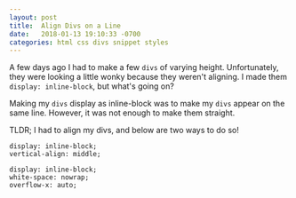 ```yaml
---
layout: post
title:  Align Divs on a Line
date:   2018-01-13 19:10:33 -0700
categories: html css divs snippet styles
---
```


A few days ago I had to make a few `divs` of varying height. Unfortunately, they were looking a little wonky because they weren't aligning. I made them `display: inline-block`, but what's going on?

Making my `divs` display as inline-block was to make my `divs` appear on the same line. However, it was not enough to make them straight.

TLDR; I had to align my divs, and below are two ways to do so!

```
display: inline-block;
vertical-align: middle;
```

```
display: inline-block;
white-space: nowrap;
overflow-x: auto;
```
